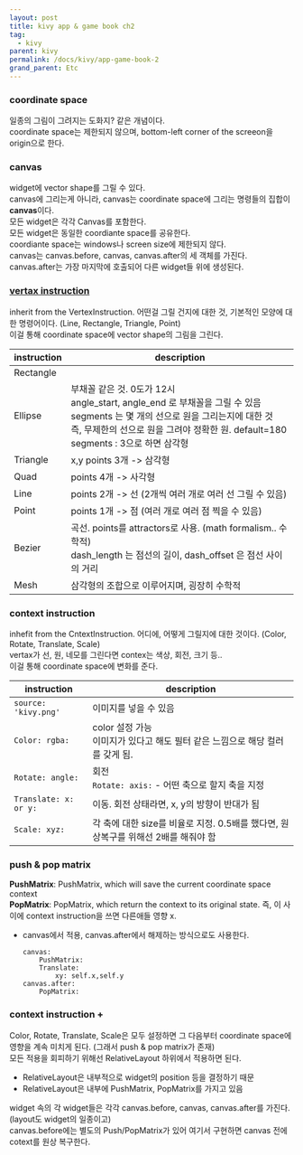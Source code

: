 ```yaml
---
layout: post
title: kivy app & game book ch2
tag:
  - kivy
parent: kivy
permalink: /docs/kivy/app-game-book-2
grand_parent: Etc
---
```


### coordinate space
일종의 그림이 그려지는 도화지? 같은 개념이다.  
coordinate space는 제한되지 않으며, bottom-left corner of the screeon을 origin으로 한다.

### canvas
widget에 vector shape를 그릴 수 있다.  
canvas에 그리는게 아니라, canvas는 coordinate space에 그리는 명령들의 집합이 **canvas**이다.  
모든 widget은 각각 Canvas를 포함한다.  
모든 widget은 동일한 coordiante space를 공유한다.  
coordiante space는 windows나 screen size에 제한되지 않다.  
canvas는 canvas.before, canvas, canvas.after의 세 객체를 가진다.  
canvas.after는 가장 마지막에 호출되어 다른 widget들 위에 생성된다.

### [vertax instruction](https://kivy.org/doc/stable/api-kivy.graphics.vertex_instructions.html)
inherit from the VertexInstruction. 어떤걸 그릴 건지에 대한 것, 기본적인 모양에 대한 명령어이다. (Line, Rectangle, Triangle, Point)  
이걸 통해 coordinate space에 vector shape의 그림을 그린다.  

**instruction** | **description**
----------------|----------------
Rectangle |
Ellipse	| 부채꼴 같은 것. 0도가 12시<br> angle_start, angle_end 로 부채꼴을 그릴 수 있음<br> segments 는 몇 개의 선으로 원을 그리는지에 대한 것<br> 즉, 무제한의 선으로 원을 그려야 정확한 원. default=180<br> segments : 3으로 하면 삼각형
Triangle | x,y points 3개 -> 삼각형
Quad | points 4개 -> 사각형
Line | points 2개 -> 선 (2개씩 여러 개로 여러 선 그릴 수 있음)
Point | points 1개 -> 점 (여러 개로 여러 점 찍을 수 있음)
Bezier | 곡선. points를 attractors로 사용. (math formalism.. 수학적)<br> dash_length 는 점선의 길이, dash_offset 은 점선 사이의 거리
Mesh | 삼각형의 조합으로 이루어지며, 굉장히 수학적

### context instruction
inhefit from the CntextInstruction. 어디에, 어떻게 그릴지에 대한 것이다. (Color, Rotate, Translate, Scale)  
vertax가 선, 원, 네모를 그린다면 contex는 색상, 회전, 크기 등..  
이걸 통해 coordinate space에 변화를 준다.

**instruction** | **description**
----------------|----------------
`source: 'kivy.png'` | 이미지를 넣을 수 있음
`Color: rgba:` | color 설정 가능<br>이미지가 있다고 해도 필터 같은 느낌으로 해당 컬러를 갖게 됨. 
`Rotate: angle:` | 회전 <br> `Rotate: axis:` - 어떤 축으로 할지 축을 지정
`Translate: x: or y:` | 이동. 회전 상태라면, x, y의 방향이 반대가 됨
`Scale: xyz:` | 각 축에 대한 size를 비율로 지정. 0.5배를 했다면, 원상복구를 위해선 2배를 해줘야 함

### push & pop matrix
**PushMatrix**: PushMatrix, which will save the current coordinate space context  
**PopMatrix**: PopMatrix, which return the context to its original state. 즉, 이 사이에 context instruction을 쓰면 다른애들 영향 x.  
  * canvas에서 적용, canvas.after에서 해제하는 방식으로도 사용한다. 
	```
    canvas:
        PushMatrix:
        Translate:
            xy: self.x,self.y
    canvas.after:
        PopMatrix:
	```

### context instruction +
Color, Rotate, Translate, Scale은 모두 설정하면 그 다음부터 coordinate space에 영향을 계속 미치게 된다. (그래서 push & pop matrix가 존재)  
모든 적용을 회피하기 위해선 RelativeLayout 하위에서 적용하면 된다.  
  * RelativeLayout은 내부적으로 widget의 position 등을 결정하기 때문
  * RelativeLayout은 내부에 PushMatrix, PopMatrix를 가지고 있음  

widget 속의 각 widget들은 각각 canvas.before, canvas, canvas.after를 가진다. (layout도 widget의 일종이고)  
canvas.before에는 별도의 Push/PopMatrix가 있어 여기서 구현하면 canvas 전에 cotext를 원상 복구한다.

